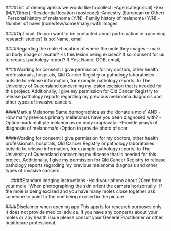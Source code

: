 ####List of demographics we would like to collect:
-Age (categorical)
-Sex (M/F/Other)
-Residential location (postcode)
-Ancestry (European or Other)
-Personal history of melanoma (Y/N)
-Family history of melanoma (Y/N)
-Number of naevi (none/few/some/many) with images
 
####Optional: Do you want to be contacted about participation in upcoming research studies?
 Is so: Name, email

####Regarding the mole
-Location of where the mole they images – mark on body image or avatar?
-Is this lesion being excised?
If so: consent for us to request pathology report?
 		If Yes: Name, DOB, email, 

####Wording for consent:
I give permission for my doctors, other health professionals, hospitals, Qld Cancer Registry or pathology laboratories outside to release information, for example pathology reports, to The University of Queensland concerning my lesion excision that is needed for this project. Additionally, I give my permission for Qld Cancer Registry to release pathology reports regarding my previous melanoma diagnosis and other types of invasive cancers.

####Mark a Melanoma
Same demographics as the ‘donate a mole’ AND
-How many previous primary melanomas have you been diagnosed with?
-Option mark multiple melanomas on body map/avatar
-Provide year/s of diagnosis of melanoma/s
-Option to provide photo of scar

####Wording for consent:
I give permission for my doctors, other health professionals, hospitals, Qld Cancer Registry or pathology laboratories outside to release information, for example pathology reports, to The University of Queensland concerning my disease that is needed for this project. Additionally, I give my permission for Qld Cancer Registry to release pathology reports regarding my previous melanoma diagnosis and other types of invasive cancers.

 
####Standard imaging instructions
-Hold your phone about 20cm from your mole
-When photographing the skin orient the camera horizontally
-If the mole is being excised and you have many moles close together ask someone to point to the one being excised in the picture

####Disclaimer when opening app
This app is for research purposes only. It does not provide medical advice. If you have any concerns about your moles or any health issue please consult your General Practitioner or other healthcare professional.

